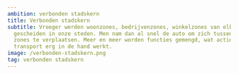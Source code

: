 ```yaml
---
ambition: verbonden stadskern
title: Verbonden stadskern
subtitle: Vroeger werden woonzones, bedrijvenzones, winkelzones van elkaar
  gescheiden in onze steden. Men nam dan al snel de auto om zich tussen deze
  zones te verplaatsen. Meer en meer worden functies gemengd, wat actief
  transport erg in de hand werkt.
image: /verbonden-stadskern.png
tag: verbonden stadskern
---
```

